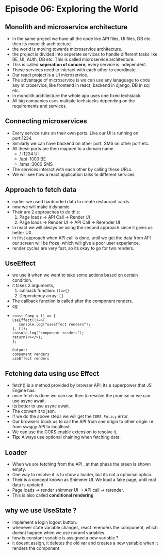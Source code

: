 # Episode 06: Exploring the World

## Monolith and microservice architecture

- In the same project we have all the code like API files, UI files, DB etc. then its monolith architecture.
- the world is moving towards microservice architecture.
- the project is divided into seperate services to handle different tasks like BE, UI, AUth, DB etc. This is called microservice architecture.
- This is called **seperation of concern**, every service is independent.
- These services need to interact with each other to coordinate.
- Our react project is a UI microservice. 
- The advantage of microservice is we can use any lanaguage to code any microservice, like frontend in react, backend in django, DB in sql etc.
- In monolith architecture the whole app uses one fixed techstack.
- All big companies uses multiple techstacks depending on the requirements and services.

## Connecting microservices

- Every service runs on their own ports. Like our UI is running on port:1234.
- Similarly we can have backend on other port, SMS on other port etc.
- All these ports are then mapped to a domain name.
  - /    :1234 UI
  - /api :1000 BE
  - /sms :3000 SMS
- The services interact with each other by calling these URLs.
- We will see how a react application talks to different services 

## Approach to fetch data

- earlier we used hardcoded data to create restaurant cards.
- now we will make it dynamic.
- Their are 2 approaches to do this:
  1. Page loads -> API Call -> Render UI
  2. Page loads -> Render UI -> API Call -> Rerender UI
- In react we will always be using the second approach since it gives us better UX.
- In first approach when API call is done, until we get the data from API our screen will be froze, which will give a poor user experience.
- render cycles are very fast, so its okay to go for two renders. 

## UseEffect

- we use it when we want to take some actions based on certain condition.
- it takes 2 arguments, 
   1. callback function: `()=>{}`
   2. Dependency array: `[]`
- The callback function is called after the component renders.
- eg: 
-  ```
   const Comp = () => {
   useEffect(()=>{
      console.log("useEffect renders");
   }, []);
   console.log("component renders");
   return(<></>);
   };

   Output:
   component renders
   useEffect renders
   ```

## Fetching data using use Effect

- fetch() is a method provided by browser API, its a superpower that JS Engine has.
- once fetch is done we can use then to resolve the promise or we can use async await.
- Its better to use async await.
- The convert it to json.
- If we do the above steps we will get the `CORS Policy` error.
- Our browsers block us to call the API from one origin to other origin i.e. from swiggy API to localhost.
- We can use the CORS enable extension to resolve it.
- **Tip:** Always use optional chaining when fetching data.

## Loader

- When we are fetching from the API , at that phase the sreen is shown empty.
- One way to resolve it is to show a loader, but its not a optiomal option.
- Their is a concept known as Shimmer UI. We load a fake page, until real data is updated.
- Page loads -> render shimmer UI -> API call -> rerender.
- This is also called **conditional rendering**

## why we use UseState ?

- Implement a login logout button.
- whenever state variable changes, react rerenders the component, which doesnt happen when we use noraml variables.
- how is constant variable is assigned a new variable ?
- it doesnt assign, it deletes the old var and creates a new variable when it renders the component.

